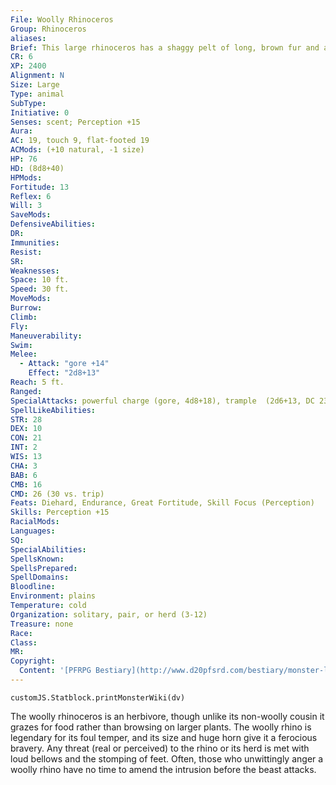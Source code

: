```yaml
---
File: Woolly Rhinoceros
Group: Rhinoceros
aliases: 
Brief: This large rhinoceros has a shaggy pelt of long, brown fur and a row of immense horns on its snout and brow.
CR: 6
XP: 2400
Alignment: N
Size: Large
Type: animal
SubType: 
Initiative: 0
Senses: scent; Perception +15
Aura: 
AC: 19, touch 9, flat-footed 19
ACMods: (+10 natural, -1 size)
HP: 76
HD: (8d8+40)
HPMods: 
Fortitude: 13
Reflex: 6
Will: 3
SaveMods: 
DefensiveAbilities: 
DR: 
Immunities: 
Resist: 
SR: 
Weaknesses: 
Space: 10 ft.
Speed: 30 ft.
MoveMods: 
Burrow: 
Climb: 
Fly: 
Maneuverability: 
Swim: 
Melee: 
  - Attack: "gore +14"
    Effect: "2d8+13"
Reach: 5 ft.
Ranged: 
SpecialAttacks: powerful charge (gore, 4d8+18), trample  (2d6+13, DC 23)
SpellLikeAbilities: 
STR: 28
DEX: 10
CON: 21
INT: 2
WIS: 13
CHA: 3
BAB: 6
CMB: 16
CMD: 26 (30 vs. trip)
Feats: Diehard, Endurance, Great Fortitude, Skill Focus (Perception)
Skills: Perception +15
RacialMods: 
Languages: 
SQ: 
SpecialAbilities: 
SpellsKnown: 
SpellsPrepared: 
SpellDomains: 
Bloodline: 
Environment: plains
Temperature: cold
Organization: solitary, pair, or herd (3-12)
Treasure: none
Race: 
Class: 
MR: 
Copyright:
  Content: '[PFRPG Bestiary](http://www.d20pfsrd.com/bestiary/monster-lists-and-details/-r/rhinoceros/wooly-rhinoceros)'
---
```

```dataviewjs
customJS.Statblock.printMonsterWiki(dv)
```
The woolly rhinoceros is an herbivore, though unlike its non-woolly cousin it grazes for food rather than browsing on larger plants. The woolly rhino is legendary for its foul temper, and its size and huge horn give it a ferocious bravery. Any threat (real or perceived) to the rhino or its herd is met with loud bellows and the stomping of feet. Often, those who unwittingly anger a woolly rhino have no time to amend the intrusion before the beast attacks.
